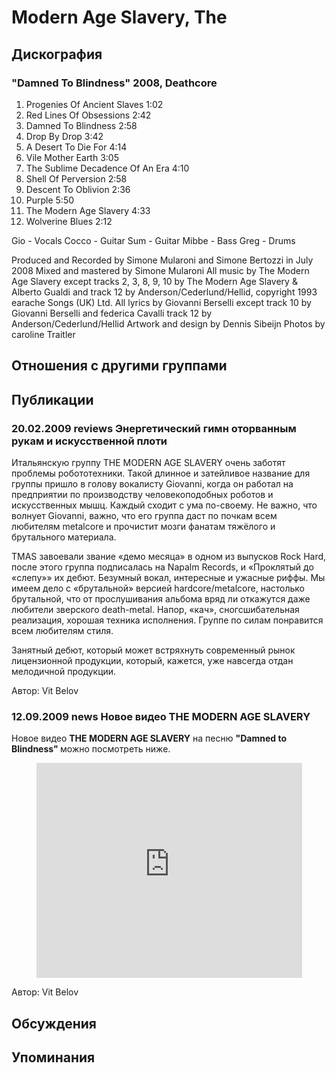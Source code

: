 # Modern Age Slavery, The



## Дискография

### "Damned To Blindness" 2008, Deathcore

01. Progenies Of Ancient Slaves 1:02
02. Red Lines Of Obsessions 2:42
03. Damned To Blindness 2:58
04. Drop By Drop 3:42
05. A Desert To Die For 4:14
06. Vile Mother Earth 3:05
07. The Sublime Decadence Of An Era 4:10
08. Shell Of Perversion 2:58
09. Descent To Oblivion 2:36
10. Purple 5:50
11. The Modern Age Slavery 4:33
12. Wolverine Blues 2:12

Gio - Vocals
Cocco - Guitar
Sum - Guitar
Mibbe - Bass
Greg - Drums

Produced and Recorded by Simone Mularoni and
Simone Bertozzi in July 2008
Mixed and mastered by Simone Mularoni
All music by The Modern Age Slavery
except tracks 2, 3, 8, 9, 10 by The Modern Age Slavery & Alberto Gualdi
and track 12 by Anderson/Cederlund/Hellid, copyright 1993 earache Songs (UK) Ltd.
All lyrics by Giovanni Berselli
except track 10 by Giovanni Berselli and federica Cavalli
track 12 by Anderson/Cederlund/Hellid
Artwork and design by Dennis Sibeijn
Photos by caroline Traitler


## Отношения с другими группами


## Публикации

### 20.02.2009 reviews Энергетический гимн оторванным рукам и искусственной плоти

<P>Итальянскую группу THE MODERN AGE SLAVERY очень заботят проблемы робототехники. Такой длинное и затейливое название для группы пришло в голову вокалисту Giovanni, когда он работал на предприятии по производству человекоподобных роботов и искусственных мышц. Каждый сходит с ума по-своему. Не важно, что волнует Giovanni, важно, что его группа даст по почкам всем любителям metalcore и прочистит мозги фанатам тяжёлого и брутального материала.</P>
<P>TMAS завоевали звание «демо месяца» в одном из выпусков Rock Hard, после этого группа подписалась на Napalm Records, и «Проклятый до «слепу»» их дебют. Безумный вокал, интересные и ужасные риффы. Мы имеем дело с «брутальной» версией hardcore/metalcore, настолько брутальной, что от прослушивания альбома вряд ли откажутся даже любители зверского death-metal. Напор, «кач», сногсшибательная реализация, хорошая техника исполнения. Группе по силам понравится всем любителям стиля.</P>
<P>Занятный дебют, который может встряхнуть современный рынок лицензионной продукции, который, кажется, уже навсегда отдан мелодичной продукции.</P>
Автор: Vit Belov

### 12.09.2009 news Новое видео THE MODERN AGE SLAVERY

<P>Новое видео <STRONG>THE MODERN AGE SLAVERY</STRONG> на песню <STRONG>"Damned to Blindness" </STRONG>можно посмотреть ниже.</P>
<P>
<CENTER>
<OBJECT height=344 width=425><PARAM NAME="movie" VALUE="http://www.youtube.com/v/oFVUYGmLdto&color1=0xb1b1b1&color2=0xcfcfcf&feature=player_embedded&fs=1"><PARAM NAME="allowFullScreen" VALUE="true"><PARAM NAME="allowScriptAccess" VALUE="always">
<embed src="http://www.youtube.com/v/oFVUYGmLdto&color1=0xb1b1b1&color2=0xcfcfcf&feature=player_embedded&fs=1" type="application/x-shockwave-flash" allowfullscreen="true" allowScriptAccess="always" width="425" height="344"></embed></OBJECT>
<P></P></CENTER>
Автор: Vit Belov


## Обсуждения


## Упоминания

